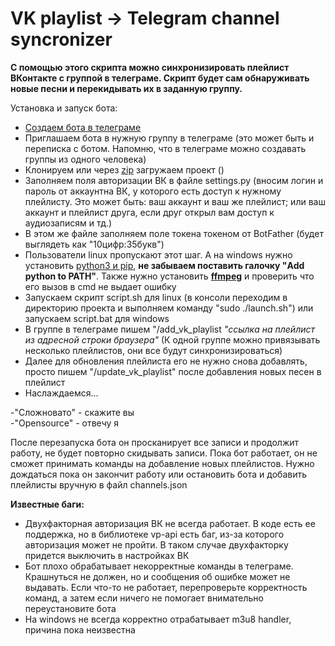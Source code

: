 # VK playlist -> Telegram channel syncronizer

**С помощью этого скрипта можно синхронизировать плейлист ВКонтакте с группой в телеграме. Скрипт будет сам обнаруживать новые песни и перекидывать их в заданную группу.**

Установка и запуск бота:
- [Создаем бота в телеграме](https://t.me/BotFather)
- Приглашаем бота в нужную группу в телеграме (это может быть и переписка с ботом. Напомню, что в телеграме можно создавать группы из одного человека)
- Клонируем или через [zip](https://github.com/OS-M/vk_tg_playlist_sync/archive/refs/heads/main.zip) загружаем проект ()
- Заполняем поля авторизации ВК в файле settings.py (вносим логин и пароль от аккаунтна ВК, у которого есть доступ к нужному плейлисту. Это может быть: ваш аккаунт и ваш же плейлист; или ваш аккаунт и плейлист друга, если друг открыл вам доступ к аудиозаписям и тд.)
- В этом же файле заполняем поле токена токеном от BotFather (будет выглядеть как "10цифр:35букв")
- Пользователи linux пропускают этот шаг. А на windows нужно установить [python3 и pip](https://www.python.org/ftp/python/3.9.6/python-3.9.6-amd64.exe), **не забываем поставить галочку "Add python to PATH"**. Также нужно установить [**ffmpeg**](https://ru.wikihow.com/%D1%83%D1%81%D1%82%D0%B0%D0%BD%D0%BE%D0%B2%D0%B8%D1%82%D1%8C-%D0%BF%D1%80%D0%BE%D0%B3%D1%80%D0%B0%D0%BC%D0%BC%D1%83-FFmpeg-%D0%B2-Windows) и проверить что его вызов в cmd не выдает ошибку
- Запускаем скрипт script.sh для linux (в консоли переходим в директорию проекта и выполняем команду "sudo ./launch.sh") или запускаем script.bat для windows
- В группе в телеграме пишем "/add_vk_playlist _"ссылка на плейлист из адресной строки браузера"_ (К одной группе можно привязывать несколько плейлистов, они все будут синхронизироваться)
- Далее для обновления плейлиста его не нужно снова добавлять, просто пишем "/update_vk_playlist" после добавления новых песен в плейлист
- Наслаждаемся...

-"Сложновато" - скажите вы</br>
-"Opensource" - отвечу я

После перезапуска бота он просканирует все записи и продолжит работу, не будет повторно скидывать записи.
Пока бот работает, он не сможет принимать команды на добавление новых плейлистов. Нужно дождаться пока он закончит работу или остановить бота и добавить плейлисты вручную в файл channels.json

**Известные баги:**
- Двухфакторная авторизация ВК не всегда работает. В коде есть ее поддержка, но в библиотеке vp-api есть баг, из-за которого авторизация может не пройти. В таком случае двухфакторку придется выключить в настройках ВК
- Бот плохо обрабатывает некорректные команды в телеграме. Крашнуться не должен, но и сообщения об ошибке может не выдавать. Если что-то не работает, перепроверьте корректность команд, а затем если ничего не помогает внимательно переустановите бота
- На windows не всегда корректно отрабатывает m3u8 handler, причина пока неизвестна
